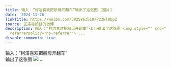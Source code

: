 ```yaml
---
title: 输入：“柯洁喜欢把航母开翻车”输出了这张图 [图片]
date: '2024-11-26'
linkTitle: https://weibo.com/3825863518/P23Nl8bpZ
source: 正宗毒奶菇的微博
description: 输入：“柯洁喜欢把航母开翻车”<br>输出了这张图 <img style="" src="https://tvax1.sinaimg.cn/large/e40a0b5egy1hvzg7dvy01j20ku112aef.jpg"
  referrerpolicy="no-referrer"> ...
disable_comments: true
---
```

输入：“柯洁喜欢把航母开翻车”<br>输出了这张图 <img style="" src="https://tvax1.sinaimg.cn/large/e40a0b5egy1hvzg7dvy01j20ku112aef.jpg" referrerpolicy="no-referrer"> ...